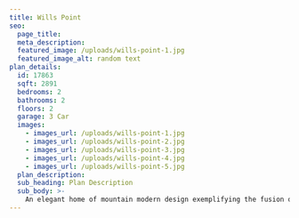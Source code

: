```yaml
---
title: Wills Point
seo:
  page_title:
  meta_description:
  featured_image: /uploads/wills-point-1.jpg
  featured_image_alt: random text
plan_details:
  id: 17863
  sqft: 2891
  bedrooms: 2
  bathrooms: 2
  floors: 2
  garage: 3 Car
  images:
    - images_url: /uploads/wills-point-1.jpg
    - images_url: /uploads/wills-point-2.jpg
    - images_url: /uploads/wills-point-3.jpg
    - images_url: /uploads/wills-point-4.jpg
    - images_url: /uploads/wills-point-5.jpg
  plan_description:
  sub_heading: Plan Description
  sub_body: >-
    An elegant home of mountain modern design exemplifying the fusion of the clean crisp linear look of a very modern design into a mountainous environment. Soaring expanse of glass and natural reclaimed wood allows the homeowner the open living environment sought after by most of today's homebuyers. Additionally, many very private spaces are incorporated within the design for the separation of lifestyles for each person of the family's individual requirements. There is even a safe room incorporated in the home for the safety of the family. Simply stated, an amazing statement of the homeowners lifestyle and status statement.
---
```

